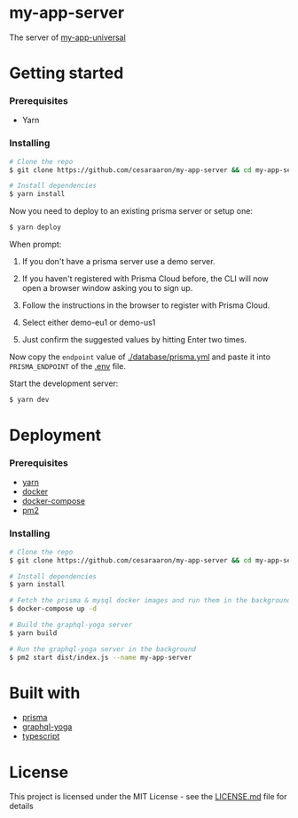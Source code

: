 # my-app-server
The server of [my-app-universal][my-app-universal]

[my-app-universal]: https://github.com/cesaraaron/my-app-universal

# Getting started
### Prerequisites
- Yarn

### Installing

```sh
# Clone the repo
$ git clone https://github.com/cesaraaron/my-app-server && cd my-app-server

# Install dependencies
$ yarn install
```

Now you need to deploy to an existing prisma server or setup one:

```sh
$ yarn deploy
```

When prompt:

1. If you don't have a prisma server use a demo server.

2. If you haven't registered with Prisma Cloud before, the CLI will now open a browser window asking you to sign up.

3. Follow the instructions in the browser to register with Prisma Cloud.

4. Select either demo-eu1 or demo-us1

5. Just confirm the suggested values by hitting Enter two times.

Now copy the `endpoint` value of [./database/prisma.yml](./database/prisma.yml) and paste it into `PRISMA_ENDPOINT` of the [.env](./.env) file.


Start the development server:

```sh
$ yarn dev
```

# Deployment
### Prerequisites
- [yarn](https://yarnpkg.com/lang/en/docs/install/)
- [docker](https://docs.docker.com/install/)
- [docker-compose](https://docs.docker.com/compose/install/#install-compose)
- [pm2](https://github.com/Unitech/pm2)


### Installing

```sh
# Clone the repo
$ git clone https://github.com/cesaraaron/my-app-server && cd my-app-server

# Install dependencies
$ yarn install

# Fetch the prisma & mysql docker images and run them in the background
$ docker-compose up -d

# Build the graphql-yoga server
$ yarn build

# Run the graphql-yoga server in the background
$ pm2 start dist/index.js --name my-app-server
```

# Built with
- [prisma](https://github.com/prisma/prisma)
- [graphql-yoga](https://github.com/prisma/graphql-yoga)
- [typescript](https://github.com/Microsoft/TypeScript)

# License
This project is licensed under the MIT License - see the [LICENSE.md](./LICENSE.md) file for details


[1]: https://www.prisma.io/docs/tutorials/deploy-prisma-servers/digital-ocean-(manual)-texoo6aemu/
